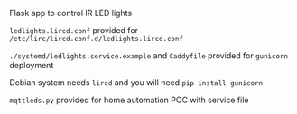 Flask app to control IR LED lights

`ledlights.lircd.conf` provided for 
`/etc/lirc/lircd.conf.d/ledlights.lircd.conf`

`./systemd/ledlights.service.example` and `Caddyfile` provided for `gunicorn`
deployment

Debian system needs `lircd` and you will need `pip install gunicorn`

`mqttleds.py` provided for home automation POC with service file
